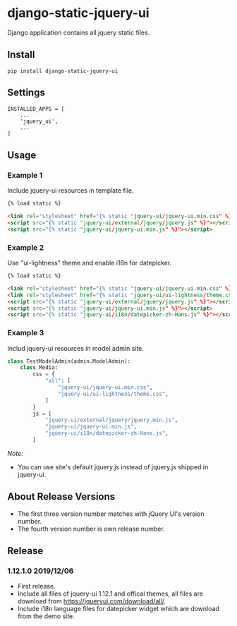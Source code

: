 # django-static-jquery-ui


Django application contains all jquery static files.


## Install

    pip install django-static-jquery-ui

## Settings

    INSTALLED_APPS = [
        ...
        'jquery_ui',
        ...
    ]

## Usage

### Example 1

Include jquery-ui resources in template file.

```html
{% load static %}

<link rel="stylesheet" href="{% static "jquery-ui/jquery-ui.min.css" %}" />
<script src="{% static "jquery-ui/external/jquery/jquery.js" %}"></script>
<script src="{% static "jquery-ui/jquery-ui.min.js" %}"></script>
```

### Example 2

Use "ui-lightness" theme and enable i18n for datepicker.

```html
{% load static %}

<link rel="stylesheet" href="{% static "jquery-ui/jquery-ui.min.css" %}" />
<link rel="stylesheet" href="{% static "jquery-ui/ui-lightness/theme.css" %}" />
<script src="{% static "jquery-ui/external/jquery/jquery.js" %}"></script>
<script src="{% static "jquery-ui/jquery-ui.min.js" %}"></script>
<script src="{% static "jquery-ui/i18n/datepicker-zh-Hans.js" %}"></script>
```

### Example 3

Includ jquery-ui resources in model admin site.

```python
class TestModelAdmin(admin.ModelAdmin):
    class Media:
        css = {
            "all": [
                "jquery-ui/jquery-ui.min.css",
                "jquery-ui/ui-lightness/theme.css",
            ]
        }
        js = [
            "jquery-ui/external/jquery/jquery.min.js",
            "jquery-ui/jquery-ui.min.js",
            "jquery-ui/i18n/datepicker-zh-Hans.js",
        ]
```


*Note:*

- You can use site's default jquery.js instead of jquery.js shipped in jquery-ui.


## About Release Versions

- The first three version number matches with jQuery UI's version number.
- The fourth version number is own release number.

## Release

### 1.12.1.0 2019/12/06

- First release.
- Include all files of jquery-ui 1.12.1 and offical themes, all files are download from https://jqueryui.com/download/all/.
- Include i18n language files for datepicker widget which are download from the demo site.
